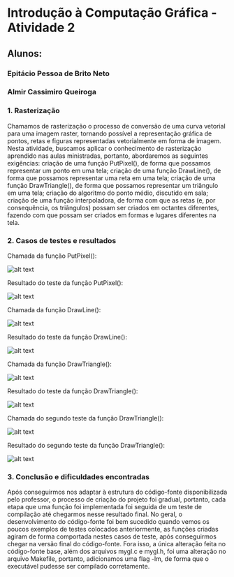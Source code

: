 # Introdução à Computação Gráfica - Atividade 2
<h2><b>Alunos:</b></h2>

<h3>Epitácio Pessoa de Brito Neto</h3>

<h3>Almir Cassimiro Queiroga</h3>


<h3>1. Rasterização</h3>
Chamamos de rasterização o processo de conversão de uma curva vetorial para uma imagem raster, tornando possível a representação gráfica de pontos, retas e figuras representadas vetorialmente em forma de imagem. Nesta atividade, buscamos aplicar o conhecimento de rasterização aprendido nas aulas ministradas, portanto, abordaremos as seguintes exigências: criação de uma função PutPixel(), de forma que possamos representar um ponto em uma tela; criação de uma função DrawLine(), de forma que possamos representar uma reta em uma tela; criação de uma função DrawTriangle(), de forma que possamos representar um triângulo em uma tela; criação do algoritmo do ponto médio, discutido em sala; criação de uma função interpoladora, de forma com que as retas (e, por consequência, os triângulos) possam ser criados em octantes diferentes, fazendo com que possam ser criados em formas e lugares diferentes na tela.

<h3>2. Casos de testes e resultados</h3>


Chamada da função PutPixel():


![alt text](https://i.imgur.com/BUtFpRw.png)

Resultado do teste da função PutPixel():


![alt text](https://i.imgur.com/IgQ1X1c.png)

Chamada da função DrawLine():


![alt text](https://i.imgur.com/dQg7EKX.png)


Resultado do teste da função DrawLine():


![alt text](https://i.imgur.com/wemHw2n.png)


Chamada da função DrawTriangle():


![alt text](https://i.imgur.com/bK4g3bK.png)

  
Resultado do teste da função DrawTriangle():


![alt text](https://i.imgur.com/DpTTgbC.png)


Chamada do segundo teste da função DrawTriangle():


![alt text](https://i.imgur.com/pj2wGdU.png)


Resultado do segundo teste da função DrawTriangle():


![alt text](https://i.imgur.com/uoUcWEd.png)


<h3>3. Conclusão e dificuldades encontradas</h3>
Após conseguirmos nos adaptar à estrutura do código-fonte disponibilizada pelo professor, o processo de criação do projeto foi gradual, portanto, cada etapa que uma função foi implementada foi seguida de um teste de compilação até chegarmos nesse resultado final. No geral, o desenvolvimento do código-fonte foi bem sucedido quando vemos os poucos exemplos de testes colocados anteriormente, as funções criadas agiram de forma comportada nestes casos de teste, após conseguirmos chegar na versão final do código-fonte. Fora isso, a única alteração feita no código-fonte base, além dos arquivos mygl.c e mygl.h, foi uma alteração no arquivo Makefile, portanto, adicionamos uma flag -lm, de forma que o executável pudesse ser compilado corretamente.
